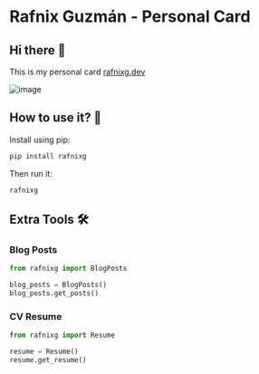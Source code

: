 # Rafnix Guzmán - Personal Card

## Hi there 👋

This is my personal card [rafnixg.dev](https://rafnixg.dev)

![image](https://github.com/user-attachments/assets/4c1c368b-83ca-4ff7-89d0-c131efe60c9f)


## How to use it? 🤔

Install using pip:

```bash
pip install rafnixg
```

Then run it:

```bash
rafnixg
```

## Extra Tools 🛠

### Blog Posts

```python
from rafnixg import BlogPosts

blog_posts = BlogPosts()
blog_posts.get_posts()
```

### CV Resume

```python
from rafnixg import Resume

resume = Resume()
resume.get_resume()
```
